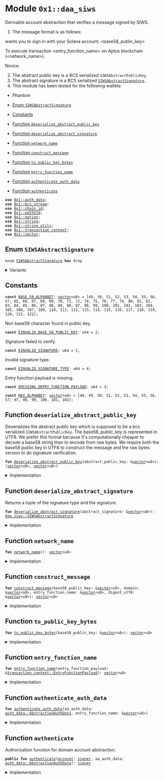 
<a id="0x1_daa_siws"></a>

# Module `0x1::daa_siws`

Derivable account abstraction that verifies a message signed by
SIWS.
1. The message format is as follows:

<domain> wants you to sign in with your Solana account:
<base58_public_key>

To execute transaction <entry_function_name> on Aptos blockchain
(<network_name>).

Nonce: <digest>

2. The abstract public key is a BCS serialized <code>SIWSAbstractPublicKey</code>.
3. The abstract signature is a BCS serialized <code><a href="daa_siws.md#0x1_daa_siws_SIWSAbstractSignature">SIWSAbstractSignature</a></code>.
4. This module has been tested for the following wallets:
- Phantom


-  [Enum `SIWSAbstractSignature`](#0x1_daa_siws_SIWSAbstractSignature)
-  [Constants](#@Constants_0)
-  [Function `deserialize_abstract_public_key`](#0x1_daa_siws_deserialize_abstract_public_key)
-  [Function `deserialize_abstract_signature`](#0x1_daa_siws_deserialize_abstract_signature)
-  [Function `network_name`](#0x1_daa_siws_network_name)
-  [Function `construct_message`](#0x1_daa_siws_construct_message)
-  [Function `to_public_key_bytes`](#0x1_daa_siws_to_public_key_bytes)
-  [Function `entry_function_name`](#0x1_daa_siws_entry_function_name)
-  [Function `authenticate_auth_data`](#0x1_daa_siws_authenticate_auth_data)
-  [Function `authenticate`](#0x1_daa_siws_authenticate)


<pre><code><b>use</b> <a href="auth_data.md#0x1_auth_data">0x1::auth_data</a>;
<b>use</b> <a href="../../aptos-stdlib/doc/bcs_stream.md#0x1_bcs_stream">0x1::bcs_stream</a>;
<b>use</b> <a href="chain_id.md#0x1_chain_id">0x1::chain_id</a>;
<b>use</b> <a href="../../aptos-stdlib/doc/ed25519.md#0x1_ed25519">0x1::ed25519</a>;
<b>use</b> <a href="../../aptos-stdlib/../move-stdlib/doc/option.md#0x1_option">0x1::option</a>;
<b>use</b> <a href="../../aptos-stdlib/../move-stdlib/doc/string.md#0x1_string">0x1::string</a>;
<b>use</b> <a href="../../aptos-stdlib/doc/string_utils.md#0x1_string_utils">0x1::string_utils</a>;
<b>use</b> <a href="transaction_context.md#0x1_transaction_context">0x1::transaction_context</a>;
<b>use</b> <a href="../../aptos-stdlib/../move-stdlib/doc/vector.md#0x1_vector">0x1::vector</a>;
</code></pre>



<a id="0x1_daa_siws_SIWSAbstractSignature"></a>

## Enum `SIWSAbstractSignature`



<pre><code>enum <a href="daa_siws.md#0x1_daa_siws_SIWSAbstractSignature">SIWSAbstractSignature</a> <b>has</b> drop
</code></pre>



<details>
<summary>Variants</summary>


<details>
<summary>RawSignature</summary>


<details>
<summary>Fields</summary>


<dl>
<dt>
<code>signature: <a href="../../aptos-stdlib/../move-stdlib/doc/vector.md#0x1_vector">vector</a>&lt;u8&gt;</code>
</dt>
<dd>

</dd>
</dl>


</details>

</details>

</details>

<a id="@Constants_0"></a>

## Constants


<a id="0x1_daa_siws_BASE_58_ALPHABET"></a>



<pre><code><b>const</b> <a href="daa_siws.md#0x1_daa_siws_BASE_58_ALPHABET">BASE_58_ALPHABET</a>: <a href="../../aptos-stdlib/../move-stdlib/doc/vector.md#0x1_vector">vector</a>&lt;u8&gt; = [49, 50, 51, 52, 53, 54, 55, 56, 57, 65, 66, 67, 68, 69, 70, 71, 72, 74, 75, 76, 77, 78, 80, 81, 82, 83, 84, 85, 86, 87, 88, 89, 90, 97, 98, 99, 100, 101, 102, 103, 104, 105, 106, 107, 109, 110, 111, 112, 113, 114, 115, 116, 117, 118, 119, 120, 121, 122];
</code></pre>



<a id="0x1_daa_siws_EINVALID_BASE_58_PUBLIC_KEY"></a>

Non base58 character found in public key.


<pre><code><b>const</b> <a href="daa_siws.md#0x1_daa_siws_EINVALID_BASE_58_PUBLIC_KEY">EINVALID_BASE_58_PUBLIC_KEY</a>: u64 = 2;
</code></pre>



<a id="0x1_daa_siws_EINVALID_SIGNATURE"></a>

Signature failed to verify.


<pre><code><b>const</b> <a href="daa_siws.md#0x1_daa_siws_EINVALID_SIGNATURE">EINVALID_SIGNATURE</a>: u64 = 1;
</code></pre>



<a id="0x1_daa_siws_EINVALID_SIGNATURE_TYPE"></a>

Invalid signature type.


<pre><code><b>const</b> <a href="daa_siws.md#0x1_daa_siws_EINVALID_SIGNATURE_TYPE">EINVALID_SIGNATURE_TYPE</a>: u64 = 4;
</code></pre>



<a id="0x1_daa_siws_EMISSING_ENTRY_FUNCTION_PAYLOAD"></a>

Entry function payload is missing.


<pre><code><b>const</b> <a href="daa_siws.md#0x1_daa_siws_EMISSING_ENTRY_FUNCTION_PAYLOAD">EMISSING_ENTRY_FUNCTION_PAYLOAD</a>: u64 = 3;
</code></pre>



<a id="0x1_daa_siws_HEX_ALPHABET"></a>



<pre><code><b>const</b> <a href="daa_siws.md#0x1_daa_siws_HEX_ALPHABET">HEX_ALPHABET</a>: <a href="../../aptos-stdlib/../move-stdlib/doc/vector.md#0x1_vector">vector</a>&lt;u8&gt; = [48, 49, 50, 51, 52, 53, 54, 55, 56, 57, 97, 98, 99, 100, 101, 102];
</code></pre>



<a id="0x1_daa_siws_deserialize_abstract_public_key"></a>

## Function `deserialize_abstract_public_key`

Deserializes the abstract public key which is supposed to be a bcs
serialized <code>SIWSAbstractPublicKey</code>.  The base58_public_key is
represented in UTF8. We prefer this format because it's computationally
cheaper to decode a base58 string than to encode from raw bytes.  We
require both the base58 public key in UTF8 to construct the message and
the raw bytes version to do signature verification.


<pre><code><b>fun</b> <a href="daa_siws.md#0x1_daa_siws_deserialize_abstract_public_key">deserialize_abstract_public_key</a>(abstract_public_key: &<a href="../../aptos-stdlib/../move-stdlib/doc/vector.md#0x1_vector">vector</a>&lt;u8&gt;): (<a href="../../aptos-stdlib/../move-stdlib/doc/vector.md#0x1_vector">vector</a>&lt;u8&gt;, <a href="../../aptos-stdlib/../move-stdlib/doc/vector.md#0x1_vector">vector</a>&lt;u8&gt;)
</code></pre>



<details>
<summary>Implementation</summary>


<pre><code><b>fun</b> <a href="daa_siws.md#0x1_daa_siws_deserialize_abstract_public_key">deserialize_abstract_public_key</a>(abstract_public_key: &<a href="../../aptos-stdlib/../move-stdlib/doc/vector.md#0x1_vector">vector</a>&lt;u8&gt;):
(<a href="../../aptos-stdlib/../move-stdlib/doc/vector.md#0x1_vector">vector</a>&lt;u8&gt;, <a href="../../aptos-stdlib/../move-stdlib/doc/vector.md#0x1_vector">vector</a>&lt;u8&gt;) {
    <b>let</b> stream = <a href="../../aptos-stdlib/doc/bcs_stream.md#0x1_bcs_stream_new">bcs_stream::new</a>(*abstract_public_key);
    <b>let</b> base58_public_key = *<a href="../../aptos-stdlib/doc/bcs_stream.md#0x1_bcs_stream_deserialize_string">bcs_stream::deserialize_string</a>(&<b>mut</b> stream).bytes();
    <b>let</b> domain = *<a href="../../aptos-stdlib/doc/bcs_stream.md#0x1_bcs_stream_deserialize_string">bcs_stream::deserialize_string</a>(&<b>mut</b> stream).bytes();
    (base58_public_key, domain)
}
</code></pre>



</details>

<a id="0x1_daa_siws_deserialize_abstract_signature"></a>

## Function `deserialize_abstract_signature`

Returns a tuple of the signature type and the signature.


<pre><code><b>fun</b> <a href="daa_siws.md#0x1_daa_siws_deserialize_abstract_signature">deserialize_abstract_signature</a>(abstract_signature: &<a href="../../aptos-stdlib/../move-stdlib/doc/vector.md#0x1_vector">vector</a>&lt;u8&gt;): <a href="daa_siws.md#0x1_daa_siws_SIWSAbstractSignature">daa_siws::SIWSAbstractSignature</a>
</code></pre>



<details>
<summary>Implementation</summary>


<pre><code><b>fun</b> <a href="daa_siws.md#0x1_daa_siws_deserialize_abstract_signature">deserialize_abstract_signature</a>(abstract_signature: &<a href="../../aptos-stdlib/../move-stdlib/doc/vector.md#0x1_vector">vector</a>&lt;u8&gt;): <a href="daa_siws.md#0x1_daa_siws_SIWSAbstractSignature">SIWSAbstractSignature</a> {
    <b>let</b> stream = <a href="../../aptos-stdlib/doc/bcs_stream.md#0x1_bcs_stream_new">bcs_stream::new</a>(*abstract_signature);
    <b>let</b> signature_type = <a href="../../aptos-stdlib/doc/bcs_stream.md#0x1_bcs_stream_deserialize_u8">bcs_stream::deserialize_u8</a>(&<b>mut</b> stream);
    <b>if</b> (signature_type == 0x00) {
        <b>let</b> signature = <a href="../../aptos-stdlib/doc/bcs_stream.md#0x1_bcs_stream_deserialize_vector">bcs_stream::deserialize_vector</a>&lt;u8&gt;(&<b>mut</b> stream, |x| deserialize_u8(x));
        SIWSAbstractSignature::RawSignature { signature }
    } <b>else</b> {
        <b>abort</b>(<a href="daa_siws.md#0x1_daa_siws_EINVALID_SIGNATURE_TYPE">EINVALID_SIGNATURE_TYPE</a>)
    }
}
</code></pre>



</details>

<a id="0x1_daa_siws_network_name"></a>

## Function `network_name`



<pre><code><b>fun</b> <a href="daa_siws.md#0x1_daa_siws_network_name">network_name</a>(): <a href="../../aptos-stdlib/../move-stdlib/doc/vector.md#0x1_vector">vector</a>&lt;u8&gt;
</code></pre>



<details>
<summary>Implementation</summary>


<pre><code><b>fun</b> <a href="daa_siws.md#0x1_daa_siws_network_name">network_name</a>(): <a href="../../aptos-stdlib/../move-stdlib/doc/vector.md#0x1_vector">vector</a>&lt;u8&gt; {
    <b>let</b> <a href="chain_id.md#0x1_chain_id">chain_id</a> = <a href="chain_id.md#0x1_chain_id_get">chain_id::get</a>();
    <b>if</b> (<a href="chain_id.md#0x1_chain_id">chain_id</a> == 1) {
        b"mainnet"
    } <b>else</b> <b>if</b> (<a href="chain_id.md#0x1_chain_id">chain_id</a> == 2) {
        b"testnet"
    } <b>else</b> <b>if</b> (<a href="chain_id.md#0x1_chain_id">chain_id</a> == 4) {
        b"<b>local</b>"
    } <b>else</b> {
        <b>let</b> network_name = &<b>mut</b> <a href="../../aptos-stdlib/../move-stdlib/doc/vector.md#0x1_vector">vector</a>[];
        network_name.append(b"custom network: ");
        network_name.append(*<a href="../../aptos-stdlib/doc/string_utils.md#0x1_string_utils_to_string">string_utils::to_string</a>(&<a href="chain_id.md#0x1_chain_id">chain_id</a>).bytes());
        *network_name
    }
}
</code></pre>



</details>

<a id="0x1_daa_siws_construct_message"></a>

## Function `construct_message`



<pre><code><b>fun</b> <a href="daa_siws.md#0x1_daa_siws_construct_message">construct_message</a>(base58_public_key: &<a href="../../aptos-stdlib/../move-stdlib/doc/vector.md#0x1_vector">vector</a>&lt;u8&gt;, domain: &<a href="../../aptos-stdlib/../move-stdlib/doc/vector.md#0x1_vector">vector</a>&lt;u8&gt;, entry_function_name: &<a href="../../aptos-stdlib/../move-stdlib/doc/vector.md#0x1_vector">vector</a>&lt;u8&gt;, digest_utf8: &<a href="../../aptos-stdlib/../move-stdlib/doc/vector.md#0x1_vector">vector</a>&lt;u8&gt;): <a href="../../aptos-stdlib/../move-stdlib/doc/vector.md#0x1_vector">vector</a>&lt;u8&gt;
</code></pre>



<details>
<summary>Implementation</summary>


<pre><code><b>fun</b> <a href="daa_siws.md#0x1_daa_siws_construct_message">construct_message</a>(
    base58_public_key: &<a href="../../aptos-stdlib/../move-stdlib/doc/vector.md#0x1_vector">vector</a>&lt;u8&gt;,
    domain: &<a href="../../aptos-stdlib/../move-stdlib/doc/vector.md#0x1_vector">vector</a>&lt;u8&gt;,
    entry_function_name: &<a href="../../aptos-stdlib/../move-stdlib/doc/vector.md#0x1_vector">vector</a>&lt;u8&gt;,
    digest_utf8: &<a href="../../aptos-stdlib/../move-stdlib/doc/vector.md#0x1_vector">vector</a>&lt;u8&gt;,
): <a href="../../aptos-stdlib/../move-stdlib/doc/vector.md#0x1_vector">vector</a>&lt;u8&gt; {
    <b>let</b> message = &<b>mut</b> <a href="../../aptos-stdlib/../move-stdlib/doc/vector.md#0x1_vector">vector</a>[];
    message.append(*domain);
    message.append(b" wants you <b>to</b> sign in <b>with</b> your Solana <a href="account.md#0x1_account">account</a>:\n");
    message.append(*base58_public_key);
    message.append(b"\n\nTo execute transaction ");
    message.append(*entry_function_name);
    message.append(b" on Aptos blockchain");
    <b>let</b> network_name = <a href="daa_siws.md#0x1_daa_siws_network_name">network_name</a>();
    message.append(b" (");
    message.append(network_name);
    message.append(b")");
    message.append(b".");
    message.append(b"\n\nNonce: ");
    message.append(*digest_utf8);
    *message
}
</code></pre>



</details>

<a id="0x1_daa_siws_to_public_key_bytes"></a>

## Function `to_public_key_bytes`



<pre><code><b>fun</b> <a href="daa_siws.md#0x1_daa_siws_to_public_key_bytes">to_public_key_bytes</a>(base58_public_key: &<a href="../../aptos-stdlib/../move-stdlib/doc/vector.md#0x1_vector">vector</a>&lt;u8&gt;): <a href="../../aptos-stdlib/../move-stdlib/doc/vector.md#0x1_vector">vector</a>&lt;u8&gt;
</code></pre>



<details>
<summary>Implementation</summary>


<pre><code><b>fun</b> <a href="daa_siws.md#0x1_daa_siws_to_public_key_bytes">to_public_key_bytes</a>(base58_public_key: &<a href="../../aptos-stdlib/../move-stdlib/doc/vector.md#0x1_vector">vector</a>&lt;u8&gt;): <a href="../../aptos-stdlib/../move-stdlib/doc/vector.md#0x1_vector">vector</a>&lt;u8&gt; {
    <b>let</b> bytes = <a href="../../aptos-stdlib/../move-stdlib/doc/vector.md#0x1_vector">vector</a>[0u8];
    <b>let</b> base: u64 = 58;

    <b>let</b> i: u64 = 0;
    <b>while</b> (i &lt; (<a href="../../aptos-stdlib/../move-stdlib/doc/vector.md#0x1_vector_length">vector::length</a>(base58_public_key) <b>as</b> u64)) {
        <b>let</b> char = *<a href="../../aptos-stdlib/../move-stdlib/doc/vector.md#0x1_vector_borrow">vector::borrow</a>(base58_public_key, (i <b>as</b> u64));
        <b>let</b> (found, char_index) = <a href="../../aptos-stdlib/../move-stdlib/doc/vector.md#0x1_vector_index_of">vector::index_of</a>(&<a href="daa_siws.md#0x1_daa_siws_BASE_58_ALPHABET">BASE_58_ALPHABET</a>, &char);
        <b>assert</b>!(found, <a href="daa_siws.md#0x1_daa_siws_EINVALID_BASE_58_PUBLIC_KEY">EINVALID_BASE_58_PUBLIC_KEY</a>);

        <b>let</b> mut_bytes = &<b>mut</b> bytes;
        <b>let</b> j: u64 = 0;
        <b>let</b> carry: u64 = (char_index <b>as</b> u64);

        <b>while</b> (j &lt; (<a href="../../aptos-stdlib/../move-stdlib/doc/vector.md#0x1_vector_length">vector::length</a>(mut_bytes) <b>as</b> u64)) {
            <b>let</b> current: u64 = (*<a href="../../aptos-stdlib/../move-stdlib/doc/vector.md#0x1_vector_borrow">vector::borrow</a>(mut_bytes, (j <b>as</b> u64)) <b>as</b> u64);
            <b>let</b> new_carry: u64 = current * base + carry;
            *<a href="../../aptos-stdlib/../move-stdlib/doc/vector.md#0x1_vector_borrow_mut">vector::borrow_mut</a>(mut_bytes, (j <b>as</b> u64)) = ((new_carry & 0xff) <b>as</b> u8);
            carry = new_carry &gt;&gt; 8;
            j = j + 1;
        };

        <b>while</b> (carry &gt; 0) {
            <a href="../../aptos-stdlib/../move-stdlib/doc/vector.md#0x1_vector_push_back">vector::push_back</a>(mut_bytes, ((carry & 0xff) <b>as</b> u8));
            carry = carry &gt;&gt; 8;
        };

        i = i + 1;
    };

    // Handle leading zeros (1's in Base58)
    <b>let</b> i: u64 = 0;
    <b>while</b> (i &lt; (<a href="../../aptos-stdlib/../move-stdlib/doc/vector.md#0x1_vector_length">vector::length</a>(base58_public_key) <b>as</b> u64) &&
           *<a href="../../aptos-stdlib/../move-stdlib/doc/vector.md#0x1_vector_borrow">vector::borrow</a>(base58_public_key, (i <b>as</b> u64)) == 49) { // '1' is 49 in ASCII
        <a href="../../aptos-stdlib/../move-stdlib/doc/vector.md#0x1_vector_push_back">vector::push_back</a>(&<b>mut</b> bytes, 0);
        i = i + 1;
    };

    <a href="../../aptos-stdlib/../move-stdlib/doc/vector.md#0x1_vector_reverse">vector::reverse</a>(&<b>mut</b> bytes);
    bytes
}
</code></pre>



</details>

<a id="0x1_daa_siws_entry_function_name"></a>

## Function `entry_function_name`



<pre><code><b>fun</b> <a href="daa_siws.md#0x1_daa_siws_entry_function_name">entry_function_name</a>(entry_function_payload: &<a href="transaction_context.md#0x1_transaction_context_EntryFunctionPayload">transaction_context::EntryFunctionPayload</a>): <a href="../../aptos-stdlib/../move-stdlib/doc/vector.md#0x1_vector">vector</a>&lt;u8&gt;
</code></pre>



<details>
<summary>Implementation</summary>


<pre><code><b>fun</b> <a href="daa_siws.md#0x1_daa_siws_entry_function_name">entry_function_name</a>(entry_function_payload: &EntryFunctionPayload): <a href="../../aptos-stdlib/../move-stdlib/doc/vector.md#0x1_vector">vector</a>&lt;u8&gt; {
    <b>let</b> entry_function_name = &<b>mut</b> <a href="../../aptos-stdlib/../move-stdlib/doc/vector.md#0x1_vector">vector</a>[];
    <b>let</b> addr_str = <a href="../../aptos-stdlib/doc/string_utils.md#0x1_string_utils_to_string">string_utils::to_string</a>(
        &<a href="transaction_context.md#0x1_transaction_context_account_address">transaction_context::account_address</a>(entry_function_payload)
    ).bytes();
    // .slice(1) <b>to</b> remove the leading '@' char
    entry_function_name.append(addr_str.slice(1, addr_str.length()));
    entry_function_name.append(b"::");
    entry_function_name.append(
        *<a href="transaction_context.md#0x1_transaction_context_module_name">transaction_context::module_name</a>(entry_function_payload).bytes()
    );
    entry_function_name.append(b"::");
    entry_function_name.append(
        *<a href="transaction_context.md#0x1_transaction_context_function_name">transaction_context::function_name</a>(entry_function_payload).bytes()
    );
    *entry_function_name
}
</code></pre>



</details>

<a id="0x1_daa_siws_authenticate_auth_data"></a>

## Function `authenticate_auth_data`



<pre><code><b>fun</b> <a href="daa_siws.md#0x1_daa_siws_authenticate_auth_data">authenticate_auth_data</a>(aa_auth_data: <a href="auth_data.md#0x1_auth_data_AbstractionAuthData">auth_data::AbstractionAuthData</a>, entry_function_name: &<a href="../../aptos-stdlib/../move-stdlib/doc/vector.md#0x1_vector">vector</a>&lt;u8&gt;)
</code></pre>



<details>
<summary>Implementation</summary>


<pre><code><b>fun</b> <a href="daa_siws.md#0x1_daa_siws_authenticate_auth_data">authenticate_auth_data</a>(
    aa_auth_data: AbstractionAuthData,
    entry_function_name: &<a href="../../aptos-stdlib/../move-stdlib/doc/vector.md#0x1_vector">vector</a>&lt;u8&gt;
) {
    <b>let</b> abstract_public_key = aa_auth_data.derivable_abstract_public_key();
    <b>let</b> (base58_public_key, domain) = <a href="daa_siws.md#0x1_daa_siws_deserialize_abstract_public_key">deserialize_abstract_public_key</a>(abstract_public_key);
    <b>let</b> digest_utf8 = <a href="../../aptos-stdlib/doc/string_utils.md#0x1_string_utils_to_string">string_utils::to_string</a>(aa_auth_data.digest()).bytes();
    <b>let</b> message = <a href="daa_siws.md#0x1_daa_siws_construct_message">construct_message</a>(&base58_public_key, &domain, entry_function_name, digest_utf8);

    <b>let</b> public_key_bytes = <a href="daa_siws.md#0x1_daa_siws_to_public_key_bytes">to_public_key_bytes</a>(&base58_public_key);
    <b>let</b> public_key = new_unvalidated_public_key_from_bytes(public_key_bytes);
    <b>let</b> abstract_signature = <a href="daa_siws.md#0x1_daa_siws_deserialize_abstract_signature">deserialize_abstract_signature</a>(aa_auth_data.derivable_abstract_signature());
    match (abstract_signature) {
        SIWSAbstractSignature::RawSignature { signature: signature_bytes } =&gt; {
            <b>let</b> signature = new_signature_from_bytes(signature_bytes);
            <b>assert</b>!(
                <a href="../../aptos-stdlib/doc/ed25519.md#0x1_ed25519_signature_verify_strict">ed25519::signature_verify_strict</a>(
                    &signature,
                    &public_key,
                    message,
                ),
                <a href="daa_siws.md#0x1_daa_siws_EINVALID_SIGNATURE">EINVALID_SIGNATURE</a>
            );
        },
    };
}
</code></pre>



</details>

<a id="0x1_daa_siws_authenticate"></a>

## Function `authenticate`

Authorization function for domain account abstraction.


<pre><code><b>public</b> <b>fun</b> <a href="daa_siws.md#0x1_daa_siws_authenticate">authenticate</a>(<a href="account.md#0x1_account">account</a>: <a href="../../aptos-stdlib/../move-stdlib/doc/signer.md#0x1_signer">signer</a>, aa_auth_data: <a href="auth_data.md#0x1_auth_data_AbstractionAuthData">auth_data::AbstractionAuthData</a>): <a href="../../aptos-stdlib/../move-stdlib/doc/signer.md#0x1_signer">signer</a>
</code></pre>



<details>
<summary>Implementation</summary>


<pre><code><b>public</b> <b>fun</b> <a href="daa_siws.md#0x1_daa_siws_authenticate">authenticate</a>(<a href="account.md#0x1_account">account</a>: <a href="../../aptos-stdlib/../move-stdlib/doc/signer.md#0x1_signer">signer</a>, aa_auth_data: AbstractionAuthData): <a href="../../aptos-stdlib/../move-stdlib/doc/signer.md#0x1_signer">signer</a> {
    <b>let</b> maybe_entry_function_payload = <a href="transaction_context.md#0x1_transaction_context_entry_function_payload">transaction_context::entry_function_payload</a>();
    <b>if</b> (maybe_entry_function_payload.is_some()) {
        <b>let</b> entry_function_payload = maybe_entry_function_payload.destroy_some();
        <b>let</b> entry_function_name = <a href="daa_siws.md#0x1_daa_siws_entry_function_name">entry_function_name</a>(&entry_function_payload);
        <a href="daa_siws.md#0x1_daa_siws_authenticate_auth_data">authenticate_auth_data</a>(aa_auth_data, &entry_function_name);
        <a href="account.md#0x1_account">account</a>
    } <b>else</b> {
        <b>abort</b>(<a href="daa_siws.md#0x1_daa_siws_EMISSING_ENTRY_FUNCTION_PAYLOAD">EMISSING_ENTRY_FUNCTION_PAYLOAD</a>)
    }
}
</code></pre>



</details>


[move-book]: https://aptos.dev/move/book/SUMMARY
